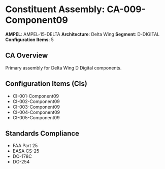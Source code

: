 # Constituent Assembly: CA-009-Component09

**AMPEL**: AMPEL-15-DELTA
**Architecture**: Delta Wing
**Segment**: D-DIGITAL
**Configuration Items**: 5

## CA Overview
Primary assembly for Delta Wing D Digital components.

## Configuration Items (CIs)
- CI-001-Component09
- CI-002-Component09
- CI-003-Component09
- CI-004-Component09
- CI-005-Component09

## Standards Compliance
- FAA Part 25
- EASA CS-25
- DO-178C
- DO-254
